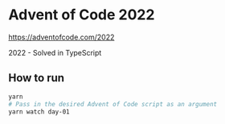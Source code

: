 # Advent of Code 2022
https://adventofcode.com/2022

2022 - Solved in TypeScript

## How to run

```bash
yarn
# Pass in the desired Advent of Code script as an argument
yarn watch day-01
```
